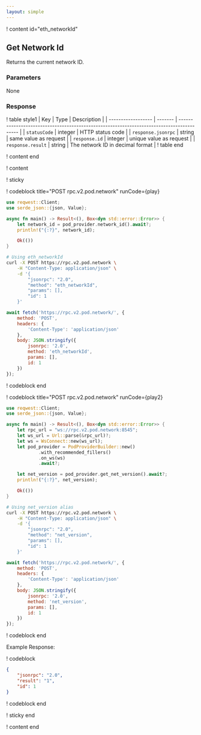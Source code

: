 ```yaml
---
layout: simple
---
```


<script>
    async function play() {
        return fetch('https://rpc.v2.pod.network/', {
            method: 'POST',
            headers: {
                'Content-Type': 'application/json'
            },
            body: JSON.stringify({
                jsonrpc: '2.0',
                method: 'eth_networkId',
                params: [],
                id: 1
            })
        });
    }

    async function play2() {
        return fetch('https://rpc.v2.pod.network/', {
            method: 'POST',
            headers: {
                'Content-Type': 'application/json'
            },
            body: JSON.stringify({
                jsonrpc: '2.0',
                method: 'net_version',
                params: [],
                id: 1
            })
        });
    }
</script>

! content id="eth_networkId"

## Get Network Id

Returns the current network ID.

### Parameters

None

### Response

! table style1
| Key                | Type    | Description                                                                               |
| ------------------ | ------- | ----------------------------------------------------------------------------------------- |
| `statusCode`       | integer | HTTP status code                                                                          |
| `response.jsonrpc` | string  | same value as request                                                                     |
| `response.id`      | integer | unique value as request                                                                   |
| `response.result`  | string  | The network ID in decimal format |
! table end

! content end

! content

! sticky

! codeblock title="POST rpc.v2.pod.network" runCode={play}

```rust alias="rust"
use reqwest::Client;
use serde_json::{json, Value};

async fn main() -> Result<(), Box<dyn std::error::Error>> {
    let network_id = pod_provider.network_id().await?;
    println!("{:?}", network_id);

    Ok(())
}
```

```bash alias="curl"
# Using eth_networkId
curl -X POST https://rpc.v2.pod.network \
    -H "Content-Type: application/json" \
    -d '{
        "jsonrpc": "2.0",
        "method": "eth_networkId",
        "params": [],
        "id": 1
    }'
```

```js alias="javascript"
await fetch('https://rpc.v2.pod.network/', {
	method: 'POST',
	headers: {
		'Content-Type': 'application/json'
	},
	body: JSON.stringify({
		jsonrpc: '2.0',
		method: 'eth_networkId',
		params: [],
		id: 1
	})
});
```

! codeblock end

! codeblock title="POST rpc.v2.pod.network" runCode={play2}

```rust alias="rust"
use reqwest::Client;
use serde_json::{json, Value};

async fn main() -> Result<(), Box<dyn std::error::Error>> {
    let rpc_url = "ws://rpc.v2.pod.network:8545";
    let ws_url = Url::parse(&rpc_url)?;
    let ws = WsConnect::new(ws_url);
    let pod_provider = PodProviderBuilder::new()
            .with_recommended_fillers()
            .on_ws(ws)
            .await?;

    let net_version = pod_provider.get_net_version().await?;
    println!("{:?}", net_version);

    Ok(())
}
```

```bash alias="curl"
# Using net_version alias
curl -X POST https://rpc.v2.pod.network \
    -H "Content-Type: application/json" \
    -d '{
        "jsonrpc": "2.0",
        "method": "net_version",
        "params": [],
        "id": 1
    }'
```

```js alias="javascript"
await fetch('https://rpc.v2.pod.network/', {
	method: 'POST',
	headers: {
		'Content-Type': 'application/json'
	},
	body: JSON.stringify({
		jsonrpc: '2.0',
		method: 'net_version',
		params: [],
		id: 1
	})
});
```

! codeblock end

Example Response:

! codeblock

```json
{
	"jsonrpc": "2.0",
	"result": "1",
	"id": 1
}
```

! codeblock end

! sticky end

! content end
